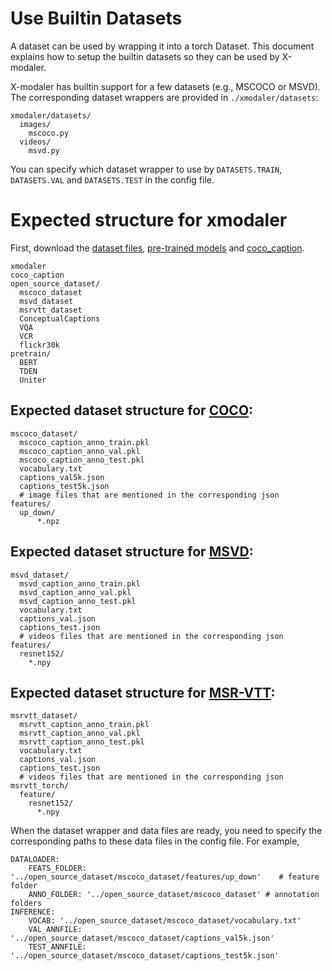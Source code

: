 # Use Builtin Datasets

A dataset can be used by wrapping it into a torch Dataset. This document explains how to setup the builtin datasets so they can be used by X-modaler.

X-modaler has builtin support for a few datasets (e.g., MSCOCO or MSVD). The corresponding dataset wrappers are provided in `./xmodaler/datasets`:
```
xmodaler/datasets/
  images/
    mscoco.py
  videos/
    msvd.py  
```
You can specify which dataset wrapper to use by `DATASETS.TRAIN`, `DATASETS.VAL` and `DATASETS.TEST` in the config file. 

# Expected structure for xmodaler
First, download the [dataset files](https://drive.google.com/drive/folders/1vx9n7tAIt8su0y_3tsPJGvMPBMm8JLCZ?usp=sharing), [pre-trained models](https://drive.google.com/drive/folders/14N0MHJl0MvzuXa6RAmauiHfvFmaAZ0Xn?usp=sharing) and [coco_caption](https://github.com/ruotianluo/coco-caption).

```
xmodaler
coco_caption
open_source_dataset/
  mscoco_dataset
  msvd_dataset
  msrvtt_dataset
  ConceptualCaptions
  VQA
  VCR
  flickr30k
pretrain/
  BERT
  TDEN
  Uniter
```

## Expected dataset structure for [COCO](https://cocodataset.org/#download):

```
mscoco_dataset/
  mscoco_caption_anno_train.pkl
  mscoco_caption_anno_val.pkl
  mscoco_caption_anno_test.pkl
  vocabulary.txt
  captions_val5k.json
  captions_test5k.json
  # image files that are mentioned in the corresponding json
features/
  up_down/
      *.npz
```

## Expected dataset structure for [MSVD](https://www.cs.utexas.edu/users/ml/clamp/videoDescription/):

```
msvd_dataset/
  msvd_caption_anno_train.pkl
  msvd_caption_anno_val.pkl
  msvd_caption_anno_test.pkl
  vocabulary.txt
  captions_val.json
  captions_test.json
  # videos files that are mentioned in the corresponding json
features/
  resnet152/
    *.npy
```

## Expected dataset structure for [MSR-VTT](http://ms-multimedia-challenge.com/2017/dataset):

```
msrvtt_dataset/
  msrvtt_caption_anno_train.pkl
  msrvtt_caption_anno_val.pkl
  msrvtt_caption_anno_test.pkl
  vocabulary.txt
  captions_val.json
  captions_test.json
  # videos files that are mentioned in the corresponding json
msrvtt_torch/
  feature/
    resnet152/
      *.npy
```

When the dataset wrapper and data files are ready, you need to specify the corresponding paths to these data files in the config file. For example, 
```
DATALOADER:
	FEATS_FOLDER: '../open_source_dataset/mscoco_dataset/features/up_down'    # feature folder
	ANNO_FOLDER: '../open_source_dataset/mscoco_dataset' # annotation folders
INFERENCE:
	VOCAB: '../open_source_dataset/mscoco_dataset/vocabulary.txt'
	VAL_ANNFILE: '../open_source_dataset/mscoco_dataset/captions_val5k.json'
	TEST_ANNFILE:  '../open_source_dataset/mscoco_dataset/captions_test5k.json'
```
